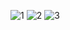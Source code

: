 ![1](https://github.com/Deepoo2000/CrudApp_ReactJS/assets/104589126/b9f408ba-32da-45ae-bf88-3663ac4014d3)
![2](https://github.com/Deepoo2000/CrudApp_ReactJS/assets/104589126/2f79db39-8e0e-4c75-bb90-b0baf1ca81a4)
![3](https://github.com/Deepoo2000/CrudApp_ReactJS/assets/104589126/c18d9744-dc8f-4530-be38-5c22304ef0ea)
